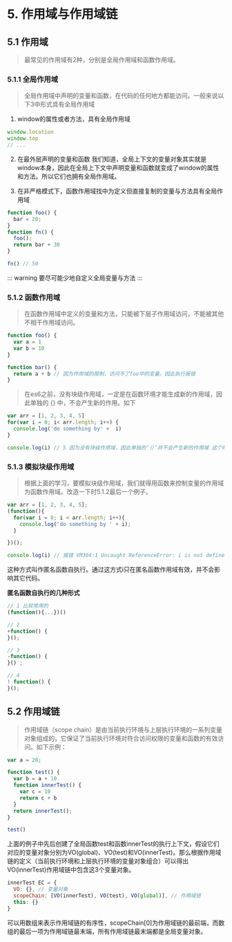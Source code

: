 # 5. 作用域与作用域链

## 5.1 作用域
> 最常见的作用域有2种，分别是全局作用域和函数作用域。

### 5.1.1 全局作用域
> 全局作用域中声明的变量和函数，在代码的任何地方都能访问。一般来说以下3中形式具有全局作用域

1. window的属性或者方法，具有全局作用域
```javascript
window.location
window.top
// ...
```

2. 在最外层声明的变量和函数
我们知道，全局上下文的变量对象其实就是window本身，因此在全局上下文中声明变量和函数就变成了window的属性和方法。所以它们也拥有全局作用域。

3. 在非严格模式下，函数作用域找中为定义但直接复制的变量与方法具有全局作用域
```javascript
function foo() {
  bar = 20;
}
function fn() {
  foo();
  return bar + 30
}

fn() // 50
```

::: warning 
要尽可能少地自定义全局变量与方法
:::

### 5.1.2 函数作用域
> 在函数作用域中定义的变量和方法，只能被下层子作用域访问，不能被其他不相干作用域访问。

```javascript
function foo() {
  var a = 1
  var b = 10
}

function bar() {
  return a + b // 因为作用域的限制，访问不了foo中的变量。因此执行报错
}
```

> 在es6之前，没有块级作用域，一定是在函数环境才能生成新的作用域，因此单独的 {} 中，不会产生新的作用。如下
```javascript
var arr = [1, 2, 3, 4, 5]
for(var i = 0; i< arr.length; i++) {
  console.log('do something by' +  i)
}

console.log(i) // 5 因为没有块级作用域，因此单独的‘｛｝’并不会产生新的作用域 这个时候 的值会被保留下来，在 for 循环结束后仍然能够访问
```

### 5.1.3 模拟块级作用域
> 根据上面的学习，要模拟块级作用域，我们就得用函数来控制变量的作用域为函数作用域。改造一下时5.1.2最后一个例子。
```javascript
var arr = [1, 2, 3, 4, 5];
(function(){
  for(var i = 0; i < arr.length; i++){
    console.log('do something by ' + i);
  }

})();

console.log(i) // 报错 VM304:1 Uncaught ReferenceError: i is not defined
```
这种方式叫作匿名函数自执行。通过这方式i只在匿名函数作用域有效，并不会影响其它代码。

**匿名函数自执行的几种形式**
```javascript
// 1 比较常用的
(function(){...})()

// 2 
+function() {
}();

// 3
-function() {
}() ;

// 4
! function() {
}(); 
```

## 5.2 作用域链
> 作用域链（scope chain）是由当前执行环境与上层执行环境的一系列变量对象组成的，它保证了当前执行环境对符合访问权限的变量和函数的有效访问。如下示例：
```javascript
var a = 20;

function test() {
  var b = a + 10
  function innerTest() {
    var c = 10
    return c + b
  }
  return innerTest();
}

test()
```
上面的例子中先后创建了全局函数test和函数innerTest的执行上下文，假设它们对应的变量对象分别为VO(global)、VO(test)和VO(innerTest)。那么根据作用域链的定义（当前执行环境和上层执行环境的变量对象组合）可以得出VO(innerTest)作用域链中包含这3个变量对象。
```javascript
innerTest EC = {
  VO: {}, // 变量对象
  scopeChain: [VO(innerTest), VO(test), VO(global)], // 作用域链
  this: {}
}
```
可以用数组来表示作用域链的有序性，scopeChain[0]为作用域链的最前端，而数组的最后一项为作用域链最末端，所有作用域链最末端都是全局变量对象。